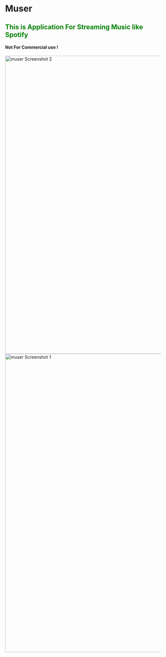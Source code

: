 # Muser

<h2 style="color:green; fontWeight:'bold">This is Application For Streaming Music like Spotify</h2>

<h4>Not For Commercial use !</h4>


  <img width="961" alt="muser Screenshot 2" src="https://github.com/PivaRos/Muser/assets/71174379/5c881963-c140-499d-8c06-ee748816a6d3">

<img width="962" alt="muser Screenshot 1" src="https://github.com/PivaRos/Muser/assets/71174379/c0918716-8fe3-470c-aae4-9fb3976e2e9d">


  

